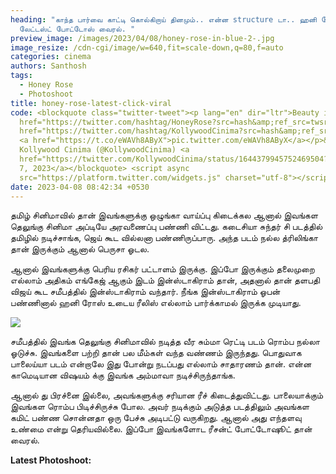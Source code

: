 ```yaml
---
heading: "காந்த பார்வை காட்டி கொல்கிறாய் தினமும்.. என்ன structure டா.. ஹனி ரோஸ்
  லேட்டஸ்ட் போட்டோஸ் வைரல். "
preview_image: /images/2023/04/08/honey-rose-in-blue-2-.jpg
image_resize: /cdn-cgi/image/w=640,fit=scale-down,q=80,f=auto
categories: cinema
authors: Santhosh
tags:
  - Honey Rose
  - Photoshoot
title: honey-rose-latest-click-viral
code: <blockquote class="twitter-tweet"><p lang="en" dir="ltr">Beauty in Blue <a
  href="https://twitter.com/hashtag/HoneyRose?src=hash&amp;ref_src=twsrc%5Etfw">#HoneyRose</a><a
  href="https://twitter.com/hashtag/KollywoodCinima?src=hash&amp;ref_src=twsrc%5Etfw">#KollywoodCinima</a>
  <a href="https://t.co/eWAVh8AByX">pic.twitter.com/eWAVh8AByX</a></p>&mdash;
  Kollywood Cinima (@KollywoodCinima) <a
  href="https://twitter.com/KollywoodCinima/status/1644379945752469504?ref_src=twsrc%5Etfw">April
  7, 2023</a></blockquote> <script async
  src="https://platform.twitter.com/widgets.js" charset="utf-8"></script>
date: 2023-04-08 08:42:34 +0530
---
```

தமிழ் சினிமாவில் தான் இவங்களுக்கு ஒழுங்கா வாய்ப்பு கிடைக்கல ஆனால் இவங்கள தெலுங்கு சினிமா அப்டியே அரவணைப்பு பண்ணி விட்டது. கடைசியா சுந்தர் சி படத்தில் தமிழில் நடிச்சாங்க, ஜெய் கூட வில்லனா பண்ணிருப்பாரு. அந்த படம் நல்ல த்ரிலிங்கா தான் இருக்கும் ஆனால் பெருசா ஓடல. 

ஆனால் இவங்களுக்கு பெரிய ரசிகர் பட்டாளம் இருக்கு. இப்போ இருக்கும் தலைமுறை எல்லாம் அதிகம் எங்கேஜ் ஆகும் இடம் இன்ஸ்டாகிராம் தான், அதனால் தான் தளபதி விஜய் கூட சமீபத்தில் இன்ஸ்டாகிராம் வந்தார். நீங்க இன்ஸ்டாகிராம் ஓபன் பண்ணினால் ஹனி ரோஸ் உடைய ரீலிஸ் எல்லாம் பார்க்காமல் இருக்க முடியாது.

![](/images/2023/04/08/honey-rose-in-blue-1-.jpg)

சமீபத்தில் இவங்க தெலுங்கு சினிமாவில் நடித்த வீர சும்மா ரெட்டி படம் ரொம்ப நல்லா ஓடுச்சு. இவங்களை பற்றி தான் பல மீம்கள் வந்த வண்ணம் இருந்தது. பொதுவாக பாலைய்யா படம் என்றாலே இது போன்று நடப்பது எல்லாம் சாதாரணம் தான். என்ன காமெடியான விஷயம் க்கு இவங்க அம்மாவா நடிச்சிருந்தாங்க.

ஆனால் து பிரச்னை இல்லை, அவங்களுக்கு சரியான ரீச் கிடைத்துவிட்டது. பாலையாக்கும் இவங்கள ரொம்ப பிடிச்சிருச்சு போல. அவர் நடிக்கும் அடுத்த படத்திலும் அவங்கள கமிட் பண்ண சொன்னதா ஒரு பேச்சு அடிபட்டு வருகிறது. ஆனால் அது எந்தளவு உண்மை என்று தெரியவில்லை. இப்போ இவங்களோட ரீசன்ட் போட்டோஷூட் தான் வைரல். 

**L﻿atest Photoshoot:**